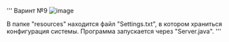 '''
Варинт №9
![image](https://github.com/MrGashik/APS/assets/92553251/7004413b-a3c8-4c6b-aec7-a5abf2a7e370)

В папке "resources\" находится файл "Settings.txt", в котором храниться конфигурация системы.
Программа запускается через "Server.java".
'''
